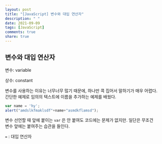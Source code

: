 ```yaml
---
layout: post
title: "[JavaScript] 변수와 대입 연산자"
description: " "
date: 2021-09-09
tags: [JavaScript]
comments: true
share: true
---
```


## **변수와 대입 연산자**

변수: variable

상수: constant

변수를 사용하는 이유는 너무너무 많기 때문에, 하나만 콕 집어서 말하기가 매우 어렵다. 간단한 예제로 임의의 텍스트에 이름을 추가하는 예제를 배웠다.

```jsx
var name = 'hy';
alert("amdslkfmaklsdf"+name+"asmdkflamsd");
```

변수 선언할 때 앞에 붙이는 `var` 은 안 붙여도 코드에는 문제가 없지만. 일단은 무조건 변수 앞에는 붙여주는 습관을 들인다.

`=` : 대입 연산자